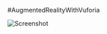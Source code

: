 ﻿#AugmentedRealityWithVuforia
 
 ![Screenshot](https://github.com/ViniciusApolinario/AugmentedRealityWithVuforia/blob/master/IMAGE_TARGET.jpg?raw=true)
